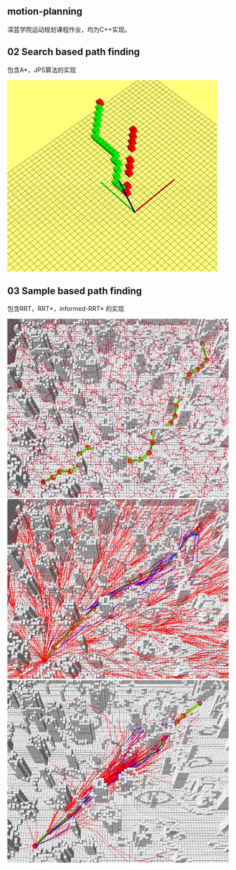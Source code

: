## motion-planning
深蓝学院运动规划课程作业，均为C++实现。
## 02 Search based path finding
包含A*，JPS算法的实现

![A* 与JPS对比](https://github.com/yangyichu/motion-planning/blob/main/02-Search-Based-Methods/2.png)

## 03 Sample based path finding
包含RRT，RRT*，informed-RRT* 的实现

![RRT](https://github.com/yangyichu/motion-planning/blob/main/03-Sample-Based-Methods/1.png)![informed RRT*](https://github.com/yangyichu/motion-planning/blob/main/03-Sample-Based-Methods/2.png)![RRT*](https://github.com/yangyichu/motion-planning/blob/main/03-Sample-Based-Methods/3.png)
